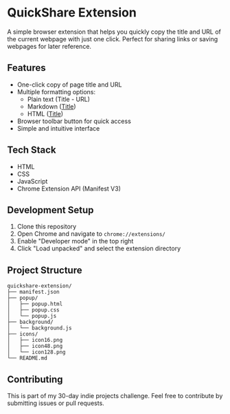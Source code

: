 # QuickShare Extension

A simple browser extension that helps you quickly copy the title and URL of the current webpage with just one click. Perfect for sharing links or saving webpages for later reference.

## Features

- One-click copy of page title and URL
- Multiple formatting options:
  - Plain text (Title - URL)
  - Markdown ([Title](URL))
  - HTML (<a href="URL">Title</a>)
- Browser toolbar button for quick access
- Simple and intuitive interface

## Tech Stack

- HTML
- CSS
- JavaScript
- Chrome Extension API (Manifest V3)

## Development Setup

1. Clone this repository
2. Open Chrome and navigate to `chrome://extensions/`
3. Enable "Developer mode" in the top right
4. Click "Load unpacked" and select the extension directory

## Project Structure

```
quickshare-extension/
├── manifest.json
├── popup/
│   ├── popup.html
│   ├── popup.css
│   └── popup.js
├── background/
│   └── background.js
├── icons/
│   ├── icon16.png
│   ├── icon48.png
│   └── icon128.png
└── README.md
```

## Contributing

This is part of my 30-day indie projects challenge. Feel free to contribute by submitting issues or pull requests.